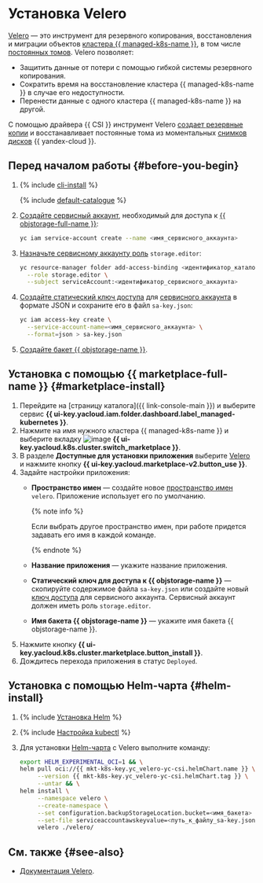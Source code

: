 # Установка Velero

[Velero](https://velero.io/) — это инструмент для резервного копирования, восстановления и миграции объектов [кластера {{ managed-k8s-name }}](../../concepts/index.md#kubernetes-cluster), в том числе [постоянных томов](../../concepts/volume.md#persistent-volume). Velero позволяет:
* Защитить данные от потери с помощью гибкой системы резервного копирования.
* Сократить время на восстановление кластера {{ managed-k8s-name }} в случае его недоступности.
* Перенести данные с одного кластера {{ managed-k8s-name }} на другой.

С помощью драйвера {{ CSI }} инструмент Velero [создает резервные копии](../../tutorials/backup.md) и восстанавливает постоянные тома из моментальных [снимков дисков](../../../compute/concepts/snapshot.md) {{ yandex-cloud }}.

## Перед началом работы {#before-you-begin}

1. {% include [cli-install](../../../_includes/cli-install.md) %}

   {% include [default-catalogue](../../../_includes/default-catalogue.md) %}

1. [Создайте сервисный аккаунт](../../../iam/operations/sa/create.md), необходимый для доступа к [{{ objstorage-full-name }}](../../../storage/):

   ```bash
   yc iam service-account create --name <имя_сервисного_аккаунта>
   ```

1. [Назначьте сервисному аккаунту роль](../../../iam/operations/sa/assign-role-for-sa.md) `storage.editor`:

   ```bash
   yc resource-manager folder add-access-binding <идентификатор_каталога> \
     --role storage.editor \
     --subject serviceAccount:<идентификатор_сервисного_аккаунта>
   ```

1. [Создайте статический ключ доступа](../../../iam/operations/sa/create-access-key.md) для [сервисного аккаунта](../../../iam/concepts/users/service-accounts.md) в формате JSON и сохраните его в файл `sa-key.json`:

   ```bash
   yc iam access-key create \
     --service-account-name=<имя_сервисного_аккаунта> \
     --format=json > sa-key.json
   ```

1. [Создайте бакет {{ objstorage-name }}](../../../storage/operations/buckets/create.md).

## Установка с помощью {{ marketplace-full-name }} {#marketplace-install}

1. Перейдите на [страницу каталога]({{ link-console-main }}) и выберите сервис **{{ ui-key.yacloud.iam.folder.dashboard.label_managed-kubernetes }}**.
1. Нажмите на имя нужного кластера {{ managed-k8s-name }} и выберите вкладку ![image](../../../_assets/marketplace.svg) **{{ ui-key.yacloud.k8s.cluster.switch_marketplace }}**.
1. В разделе **Доступные для установки приложения** выберите [Velero](/marketplace/products/yc/velero-yc-csi) и нажмите кнопку **{{ ui-key.yacloud.marketplace-v2.button_use }}**.
1. Задайте настройки приложения:
   * **Пространство имен** — создайте новое [пространство имен](../../concepts/index.md#namespace) `velero`. Приложение использует его по умолчанию.

     {% note info %}

     Если выбрать другое пространство имен, при работе придется задавать его имя в каждой команде.

     {% endnote %}

   * **Название приложения** — укажите название приложения.
   * **Статический ключ для доступа к {{ objstorage-name }}** — скопируйте содержимое файла `sa-key.json` или создайте новый [ключ доступа](../../../iam/concepts/authorization/key.md) для сервисного аккаунта. Сервисный аккаунт должен иметь роль `storage.editor`.
   * **Имя бакета {{ objstorage-name }}** — укажите имя бакета {{ objstorage-name }}.
1. Нажмите кнопку **{{ ui-key.yacloud.k8s.cluster.marketplace.button_install }}**.
1. Дождитесь перехода приложения в статус `Deployed`.

## Установка с помощью Helm-чарта {#helm-install}

1. {% include [Установка Helm](../../../_includes/managed-kubernetes/helm-install.md) %}
1. {% include [Настройка kubectl](../../../_includes/managed-kubernetes/kubectl-install.md) %}
1. Для установки [Helm-чарта](https://helm.sh/docs/topics/charts/) с Velero выполните команду:

   ```bash
   export HELM_EXPERIMENTAL_OCI=1 && \
   helm pull oci://{{ mkt-k8s-key.yc_velero-yc-csi.helmChart.name }} \
        --version {{ mkt-k8s-key.yc_velero-yc-csi.helmChart.tag }} \
        --untar && \
   helm install \
        --namespace velero \
        --create-namespace \
        --set configuration.backupStorageLocation.bucket=<имя_бакета> \
        --set-file serviceaccountawskeyvalue=<путь_к_файлу_sa-key.json> \
        velero ./velero/
   ```

## См. также {#see-also}

* [Документация Velero](https://velero.io/docs/v1.11/examples/).
